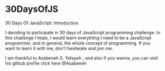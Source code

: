 # 30DaysOfJS

30 Days Of JavaScript: Introduction

I deciding to participate in 30 days of JavaScript programming challenge. 
In this challenge I hope, I would learn everything I need to be a JavaScript programmer, and in general, the whole concept of programming. If you want to learn it with me, don't hesiteiate and join me.

I am thankful to Asabeneh S. Yetayeh , and also if you wanna, you can visit his github profile click here @Asabeneh
